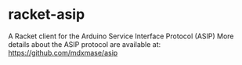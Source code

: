 racket-asip
===========

A Racket client for the Arduino Service Interface Protocol (ASIP) 
More details about the ASIP protocol are available at:
https://github.com/mdxmase/asip
